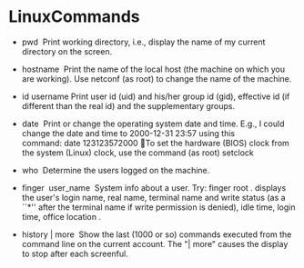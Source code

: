 # LinuxCommands

- pwd 
Print working directory, i.e., display the name of my current directory on the  screen.

- hostname 
Print the name of the local host (the machine on which you are working). Use netconf (as root) to change the name of the machine.

- id username
Print user id (uid) and his/her group id (gid), effective id (if different than the real id) and the supplementary groups.

- date 
Print or change the operating system date and time. E.g., I could change the date and time to 2000-12-31 23:57 using this command: date 123123572000 To set the 
hardware (BIOS) clock from the system (Linux) clock, use the command (as root) setclock

- who 
Determine the users logged on the machine.

- finger  user_name 
System info about a user. Try: finger root . displays the user's login name, real name, terminal name and write status (as a ``*'' after the terminal name if write permission is denied), idle time, login time, office location .

- history | more 
Show the last (1000 or so) commands executed from the command line on the current account. The "| more" causes the display to stop after each screenful.


